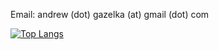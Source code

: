 Email: andrew (dot) gazelka (at) gmail (dot) com 

[![Top Langs](https://github-readme-stats.vercel.app/api/top-langs/?username=andrewgazelka&layout=compact&langs_count=6)](https://github.com/anuraghazra/github-readme-stats) 
